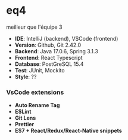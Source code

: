 # eq4
meilleur que l'équipe 3

- **IDE**: IntelliJ (backend), VSCode (frontend)
- **Version**: Github, Git 2.42.0
- **Backend**: Java 17.0.6, Spring 3.1.3
- **Frontend**: React Typescript
- **Database**: PostGreSQL 15.4
- **Test**: JUnit, Mockito
- **Style**: ??

### VsCode extensions

- **Auto Rename Tag**
- **ESLint**
- **Git Lens**
- **Prettier**
- **ES7 + React/Redux/React-Native snippets**
